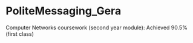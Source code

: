 # PoliteMessaging_Gera
Computer Networks coursework (second year module): Achieved 90.5% (first class)
